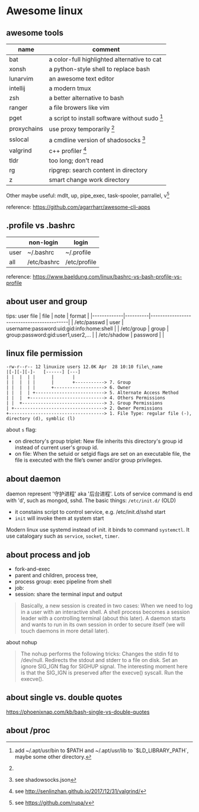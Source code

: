 # Awesome linux
## awesome tools
| name     | comment                                        |
|----------|------------------------------------------------|
| bat      | a color-full highlighted alternative to cat    |
| xonsh    | a python-style shell to replace bash           |
| lunarvim | an awesome text editor                         |
| intellij | a modern tmux                                  |
| zsh      | a better alternative to bash                   |
| ranger   | a file browers like vim                        |
| pget     | a script to install software without sudo [^1] |
| proxychains | use proxy temporarily [^2]                  |
| sslocal  | a cmdline version of shadosocks [^3]           | 
| valgrind | c++ profiler [^4]                              |
| tldr     | too long; don't read                           |
| rg       | ripgrep: search content in directory           | 
| z        | smart change work directory                    |

Other maybe useful: mdlt, up, pipe_exec, task-spooler, parrallel, v[^5]

reference: https://github.com/agarrharr/awesome-cli-apps


[^1]: add ~/.apt/usr/bin to $PATH and ~/.apt/usr/lib to `$LD_LIBRARY_PATH`, maybe some other directory.
[^2]:
[^3]: see shadowsocks.json 
[^4]: see http://senlinzhan.github.io/2017/12/31/valgrind/
[^5]: see https://github.com/rupa/v
## .profile vs .bashrc
|      | non-login   | login        |
|------|-------------|--------------|
| user | ~/.bashrc   | ~/.profile   |
| all  | /etc/bashrc | /etc/profile |

reference: https://www.baeldung.com/linux/bashrc-vs-bash-profile-vs-profile


## about user and group

tips: user file
| file        | note     | format                                    |
|-------------|----------|-------------------------------------------|
| /etc/passwd | user     | username:password:uid:gid:info:home:shell |
| /etc/group  | group    | group:password:gid:user1,user2,...        |
| /etc/shadow | password |                                           |

## linux file permission
```
-rw-r--r-- 12 linuxize users 12.0K Apr  28 10:10 file\_name
|[-][-][-]-   [------] [---]
| |  |  | |      |       |
| |  |  | |      |       +-----------> 7. Group
| |  |  | |      +-------------------> 6. Owner
| |  |  | +--------------------------> 5. Alternate Access Method
| |  |  +----------------------------> 4. Others Permissions
| |  +-------------------------------> 3. Group Permissions
| +----------------------------------> 2. Owner Permissions  
+------------------------------------> 1. File Type: regular file (-), directory (d), symblic (l)
```

about `s` flag:
- on directory's group triplet: New file inherits this directory's group id instead of current user's group id.
- on file: When the setuid or setgid flags are set on an executable file, the file is executed with the file’s owner and/or group privileges.


## about daemon
daemon represent '守护进程' aka '后台进程'. Lots of service command is end with 'd', such as mongod, sshd. The basic things: `/etc/init.d/` (OLD)
* it constains script to control service, e.g. /etc/init.d/sshd start
* `init` will invoke them at system start

Modern linux use systemd instead of init. it binds to command `systemctl`. It use catalogary such as `service`, `socket`, `timer`.

## about process and job
* fork-and-exec
* parent and children, process tree, 
* process group: exec pipeline from shell
* job: 
* session: share the terminal input and output
> Basically, a new session is created in two cases:
> When we need to log in a user with an interactive shell. A shell process becomes a session leader with a controlling terminal (about this later).
> A daemon starts and wants to run in its own session in order to secure itself (we will touch daemons in more detail later).

about nohup
> The nohup performs the following tricks:
>Changes the stdin fd to /dev/null.
>Redirects the stdout and stderr to a file on disk.
>Set an ignore SIG_IGN flag for SIGHUP signal. The interesting moment here is that the SIG_IGN is preserved after the execve() syscall.
>Run the execve().

## about single vs. double quotes
https://phoenixnap.com/kb/bash-single-vs-double-quotes

## about /proc
